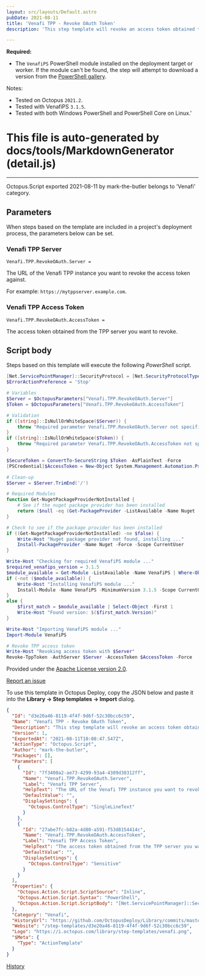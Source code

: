 ```yaml
---
layout: src/layouts/Default.astro
pubDate: 2021-08-11
title: 'Venafi TPP - Revoke OAuth Token'
description: 'This step template will revoke an access token obtained through a Venafi TPP instance using the VenafiPS PowerShell module's [Revoke-TppToken](https://venafips.readthedocs.io/en/latest/functions/Revoke-TppToken/) function.

---
```


**Required:** 
- The `VenafiPS` PowerShell module installed on the deployment target or worker. If the module can't be found, the step will attempt to download a version from the [PowerShell gallery](https://www.powershellgallery.com/packages/VenafiPS).

Notes:

- Tested on Octopus `2021.2`.
- Tested with VenafiPS `3.1.5`.
- Tested with both Windows PowerShell and PowerShell Core on Linux.'
# This file is auto-generated by docs/tools/MarkdownGenerator (detail.js)
---

Octopus.Script exported 2021-08-11 by mark-the-butler belongs to 'Venafi' category.

## Parameters

When steps based on the template are included in a project's deployment process, the parameters below can be set.


<div class="param">

### Venafi TPP Server

`Venafi.TPP.RevokeOAuth.Server = `

The URL of the Venafi TPP instance you want to revoke the access token against.

For example: `https://mytppserver.example.com`.

</div>
        
<div class="param">

### Venafi TPP Access Token

`Venafi.TPP.RevokeOAuth.AccessToken = `

The access token obtained from the TPP server you want to revoke.

</div>
        

## Script body

Steps based on this template will execute the following *PowerShell* script.

```PowerShell
[Net.ServicePointManager]::SecurityProtocol = [Net.SecurityProtocolType]::Tls12
$ErrorActionPreference = 'Stop'

# Variables
$Server = $OctopusParameters["Venafi.TPP.RevokeOAuth.Server"]
$Token = $OctopusParameters["Venafi.TPP.RevokeOAuth.AccessToken"]

# Validation
if ([string]::IsNullOrWhiteSpace($Server)) {
    throw "Required parameter Venafi.TPP.RevokeOAuth.Server not specified"
}
if ([string]::IsNullOrWhiteSpace($Token)) {
    throw "Required parameter Venafi.TPP.RevokeOAuth.AccessToken not specified"
}

$SecureToken = ConvertTo-SecureString $Token -AsPlainText -Force
[PSCredential]$AccessToken = New-Object System.Management.Automation.PsCredential("token", $SecureToken)

# Clean-up
$Server = $Server.TrimEnd('/')

# Required Modules
function Get-NugetPackageProviderNotInstalled {
    # See if the nuget package provider has been installed
    return ($null -eq (Get-PackageProvider -ListAvailable -Name Nuget -ErrorAction SilentlyContinue))
}

# Check to see if the package provider has been installed
if ((Get-NugetPackageProviderNotInstalled) -ne $false) {
    Write-Host "Nuget package provider not found, installing ..."    
    Install-PackageProvider -Name Nuget -Force -Scope CurrentUser
}

Write-Host "Checking for required VenafiPS module ..."
$required_venafips_version = 3.1.5
$module_available = Get-Module -ListAvailable -Name VenafiPS | Where-Object { $_.Version -ge $required_venafips_version }
if (-not ($module_available)) {
    Write-Host "Installing VenafiPS module ..."
    Install-Module -Name VenafiPS -MinimumVersion 3.1.5 -Scope CurrentUser -Force
}
else {
    $first_match = $module_available | Select-Object -First 1 
    Write-Host "Found version: $($first_match.Version)"
}

Write-Host "Importing VenafiPS module ..."
Import-Module VenafiPS

# Revoke TPP access token
Write-Host "Revoking access token with $Server"
Revoke-TppToken -AuthServer $Server -AccessToken $AccessToken -Force
```

Provided under the [Apache License version 2.0](https://github.com/OctopusDeploy/Library/blob/master/LICENSE.txt).

[Report an issue](https://github.com/OctopusDeploy/Library/issues/new?assignees=&labels=&projects=&template=bug-report.yml&title=Issue%20with%20Venafi%20TPP%20-%20Revoke%20OAuth%20Token&step-template=Venafi%20TPP%20-%20Revoke%20OAuth%20Token)

<div class="get-json">

To use this template in Octopus Deploy, copy the JSON below and paste it into the **Library → Step templates → Import** dialog.

```json
{
  "Id": "d3e20a46-8119-4f4f-9d6f-52c30bcc6c59",
  "Name": "Venafi TPP - Revoke OAuth Token",
  "Description": "This step template will revoke an access token obtained through a Venafi TPP instance using the VenafiPS PowerShell module's [Revoke-TppToken](https://venafips.readthedocs.io/en/latest/functions/Revoke-TppToken/) function.\n\n---\n\n**Required:** \n- The `VenafiPS` PowerShell module installed on the deployment target or worker. If the module can't be found, the step will attempt to download a version from the [PowerShell gallery](https://www.powershellgallery.com/packages/VenafiPS).\n\nNotes:\n\n- Tested on Octopus `2021.2`.\n- Tested with VenafiPS `3.1.5`.\n- Tested with both Windows PowerShell and PowerShell Core on Linux.",
  "Version": 1,
  "ExportedAt": "2021-08-11T10:08:47.547Z",
  "ActionType": "Octopus.Script",
  "Author": "mark-the-butler",
  "Packages": [],
  "Parameters": [
    {
      "Id": "7f3400a2-ae73-4299-93a4-4309d38312ff",
      "Name": "Venafi.TPP.RevokeOAuth.Server",
      "Label": "Venafi TPP Server",
      "HelpText": "The URL of the Venafi TPP instance you want to revoke the access token against.\n\nFor example: `https://mytppserver.example.com`.",
      "DefaultValue": "",
      "DisplaySettings": {
        "Octopus.ControlType": "SingleLineText"
      }
    },
    {
      "Id": "27abe7fc-b82a-4d80-a591-f53d8154414c",
      "Name": "Venafi.TPP.RevokeOAuth.AccessToken",
      "Label": "Venafi TPP Access Token",
      "HelpText": "The access token obtained from the TPP server you want to revoke.",
      "DefaultValue": "",
      "DisplaySettings": {
        "Octopus.ControlType": "Sensitive"
      }
    }
  ],
  "Properties": {
    "Octopus.Action.Script.ScriptSource": "Inline",
    "Octopus.Action.Script.Syntax": "PowerShell",
    "Octopus.Action.Script.ScriptBody": "[Net.ServicePointManager]::SecurityProtocol = [Net.SecurityProtocolType]::Tls12\n$ErrorActionPreference = 'Stop'\n\n# Variables\n$Server = $OctopusParameters[\"Venafi.TPP.RevokeOAuth.Server\"]\n$Token = $OctopusParameters[\"Venafi.TPP.RevokeOAuth.AccessToken\"]\n\n# Validation\nif ([string]::IsNullOrWhiteSpace($Server)) {\n    throw \"Required parameter Venafi.TPP.RevokeOAuth.Server not specified\"\n}\nif ([string]::IsNullOrWhiteSpace($Token)) {\n    throw \"Required parameter Venafi.TPP.RevokeOAuth.AccessToken not specified\"\n}\n\n$SecureToken = ConvertTo-SecureString $Token -AsPlainText -Force\n[PSCredential]$AccessToken = New-Object System.Management.Automation.PsCredential(\"token\", $SecureToken)\n\n# Clean-up\n$Server = $Server.TrimEnd('/')\n\n# Required Modules\nfunction Get-NugetPackageProviderNotInstalled {\n    # See if the nuget package provider has been installed\n    return ($null -eq (Get-PackageProvider -ListAvailable -Name Nuget -ErrorAction SilentlyContinue))\n}\n\n# Check to see if the package provider has been installed\nif ((Get-NugetPackageProviderNotInstalled) -ne $false) {\n    Write-Host \"Nuget package provider not found, installing ...\"    \n    Install-PackageProvider -Name Nuget -Force -Scope CurrentUser\n}\n\nWrite-Host \"Checking for required VenafiPS module ...\"\n$required_venafips_version = 3.1.5\n$module_available = Get-Module -ListAvailable -Name VenafiPS | Where-Object { $_.Version -ge $required_venafips_version }\nif (-not ($module_available)) {\n    Write-Host \"Installing VenafiPS module ...\"\n    Install-Module -Name VenafiPS -MinimumVersion 3.1.5 -Scope CurrentUser -Force\n}\nelse {\n    $first_match = $module_available | Select-Object -First 1 \n    Write-Host \"Found version: $($first_match.Version)\"\n}\n\nWrite-Host \"Importing VenafiPS module ...\"\nImport-Module VenafiPS\n\n# Revoke TPP access token\nWrite-Host \"Revoking access token with $Server\"\nRevoke-TppToken -AuthServer $Server -AccessToken $AccessToken -Force"
  },
  "Category": "Venafi",
  "HistoryUrl": "https://github.com/OctopusDeploy/Library/commits/master/step-templates//opt/buildagent/work/75443764cd38076d/step-templates/venafi-tpp-revoke-oauth-token.json",
  "Website": "/step-templates/d3e20a46-8119-4f4f-9d6f-52c30bcc6c59",
  "Logo": "https://i.octopus.com/library/step-templates/venafi.png",
  "$Meta": {
    "Type": "ActionTemplate"
  }
}
```

[History](https://github.com/OctopusDeploy/Library/commits/master/step-templates/https://github.com/OctopusDeploy/Library/commits/master/step-templates//opt/buildagent/work/75443764cd38076d/step-templates/venafi-tpp-revoke-oauth-token.json)

</div>
